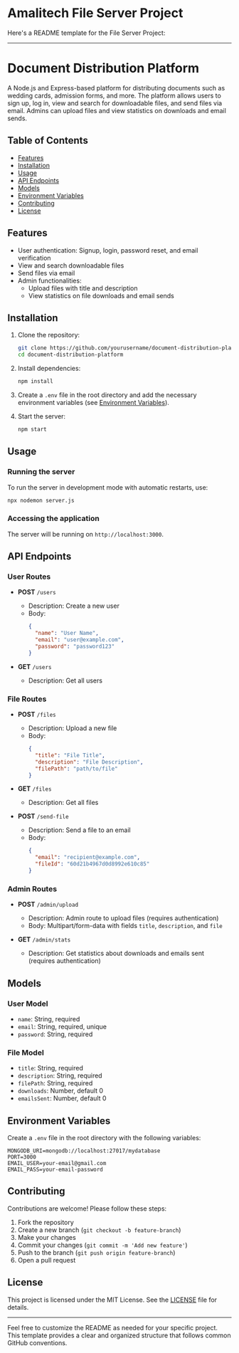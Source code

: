 # Amalitech File Server Project

Here's a README template for the  File Server Project:

---

# Document Distribution Platform

A Node.js and Express-based platform for distributing documents such as wedding cards, admission forms, and more. The platform allows users to sign up, log in, view and search for downloadable files, and send files via email. Admins can upload files and view statistics on downloads and email sends.

## Table of Contents

- [Features](#features)
- [Installation](#installation)
- [Usage](#usage)
- [API Endpoints](#api-endpoints)
- [Models](#models)
- [Environment Variables](#environment-variables)
- [Contributing](#contributing)
- [License](#license)

## Features

- User authentication: Signup, login, password reset, and email verification
- View and search downloadable files
- Send files via email
- Admin functionalities:
  - Upload files with title and description
  - View statistics on file downloads and email sends

## Installation

1. Clone the repository:
   ```sh
   git clone https://github.com/yourusername/document-distribution-platform.git
   cd document-distribution-platform
   ```

2. Install dependencies:
   ```sh
   npm install
   ```

3. Create a `.env` file in the root directory and add the necessary environment variables (see [Environment Variables](#environment-variables)).

4. Start the server:
   ```sh
   npm start
   ```

## Usage

### Running the server

To run the server in development mode with automatic restarts, use:
```sh
npx nodemon server.js
```

### Accessing the application

The server will be running on `http://localhost:3000`.

## API Endpoints

### User Routes

- **POST** `/users`
  - Description: Create a new user
  - Body:
    ```json
    {
      "name": "User Name",
      "email": "user@example.com",
      "password": "password123"
    }
    ```

- **GET** `/users`
  - Description: Get all users

### File Routes

- **POST** `/files`
  - Description: Upload a new file
  - Body:
    ```json
    {
      "title": "File Title",
      "description": "File Description",
      "filePath": "path/to/file"
    }
    ```

- **GET** `/files`
  - Description: Get all files

- **POST** `/send-file`
  - Description: Send a file to an email
  - Body:
    ```json
    {
      "email": "recipient@example.com",
      "fileId": "60d21b4967d0d8992e610c85"
    }
    ```

### Admin Routes

- **POST** `/admin/upload`
  - Description: Admin route to upload files (requires authentication)
  - Body: Multipart/form-data with fields `title`, `description`, and `file`

- **GET** `/admin/stats`
  - Description: Get statistics about downloads and emails sent (requires authentication)

## Models

### User Model

- `name`: String, required
- `email`: String, required, unique
- `password`: String, required

### File Model

- `title`: String, required
- `description`: String, required
- `filePath`: String, required
- `downloads`: Number, default 0
- `emailsSent`: Number, default 0

## Environment Variables

Create a `.env` file in the root directory with the following variables:

```plaintext
MONGODB_URI=mongodb://localhost:27017/mydatabase
PORT=3000
EMAIL_USER=your-email@gmail.com
EMAIL_PASS=your-email-password
```

## Contributing

Contributions are welcome! Please follow these steps:

1. Fork the repository
2. Create a new branch (`git checkout -b feature-branch`)
3. Make your changes
4. Commit your changes (`git commit -m 'Add new feature'`)
5. Push to the branch (`git push origin feature-branch`)
6. Open a pull request

## License

This project is licensed under the MIT License. See the [LICENSE](LICENSE) file for details.

---

Feel free to customize the README as needed for your specific project. This template provides a clear and organized structure that follows common GitHub conventions.
